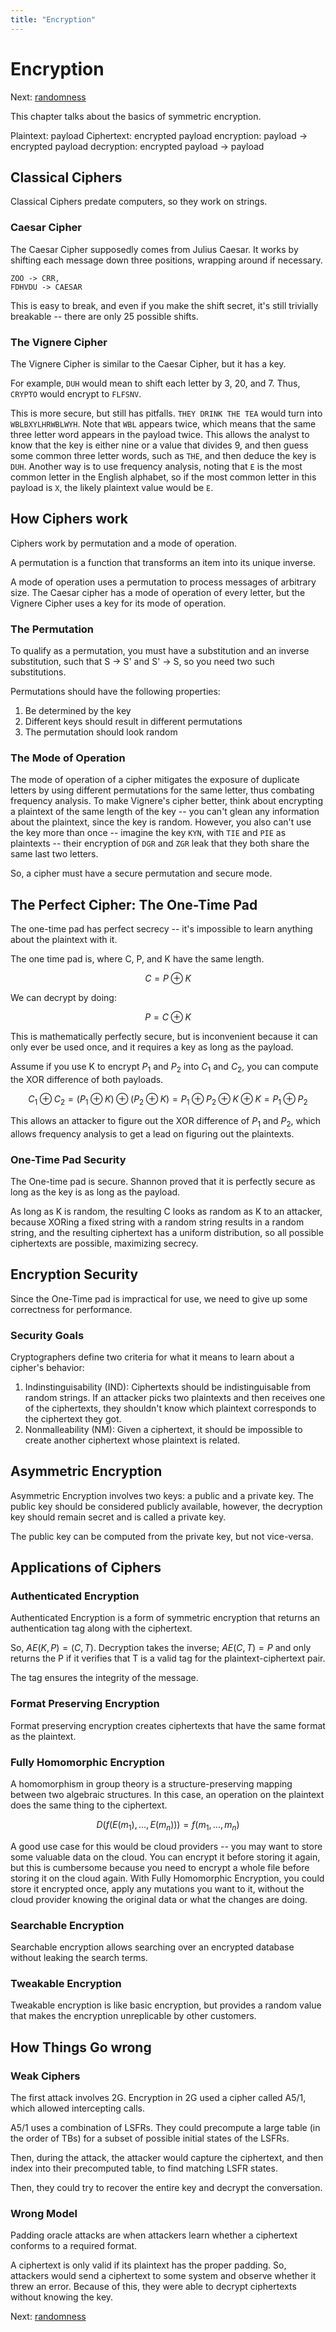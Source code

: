 ```yaml
---
title: "Encryption"
---
```


# Encryption

Next: [randomness](randomness.md)

This chapter talks about the basics of symmetric encryption.

Plaintext: payload
Ciphertext: encrypted payload
encryption: payload -> encrypted payload
decryption: encrypted payload -> payload

## Classical Ciphers

Classical Ciphers predate computers, so they work on strings.

### Caesar Cipher

The Caesar Cipher supposedly comes from Julius Caesar. It works by
shifting each message down three positions, wrapping around if
necessary.

```
ZOO -> CRR,
FDHVDU -> CAESAR
```

This is easy to break, and even if you make the shift secret, it's still
trivially breakable -- there are only 25 possible shifts.

### The Vignere Cipher

The Vignere Cipher is similar to the Caesar Cipher, but it has a key.

For example, `DUH` would mean to shift each letter by 3, 20, and 7. Thus,
`CRYPTO` would encrypt to `FLFSNV`.

This is more secure, but still has pitfalls. `THEY DRINK THE TEA` would
turn into `WBLBXYLHRWBLWYH`. Note that `WBL` appears twice, which means
that the same three letter word appears in the payload twice. This
allows the analyst to know that the key is either nine or a value that
divides 9, and then guess some common three letter words, such as `THE`,
and then deduce the key is `DUH`. Another way is to use frequency
analysis, noting that `E` is the most common letter in the English
alphabet, so if the most common letter in this payload is `X`, the
likely plaintext value would be `E`.

## How Ciphers work

Ciphers work by permutation and a mode of operation.

A permutation is a function that transforms an item into its unique
inverse.

A mode of operation uses a permutation to process messages of arbitrary
size. The Caesar cipher has a mode of operation of every letter, but the
Vignere Cipher uses a key for its mode of operation.

### The Permutation

To qualify as a permutation, you must have a substitution and an inverse
substitution, such that S -> S' and S' -> S, so you need two such
substitutions.

Permutations should have the following properties:

1. Be determined by the key
2. Different keys should result in different permutations
3. The permutation should look random

### The Mode of Operation

The mode of operation of a cipher mitigates the exposure of duplicate
letters by using different permutations for the same letter, thus
combating frequency analysis. To make Vignere's cipher better, think
about encrypting a plaintext of the same length of the key -- you can't
glean any information about the plaintext, since the key is random.
However, you also can't use the key more than once -- imagine the key
`KYN`, with `TIE` and `PIE` as plaintexts -- their encryption of `DGR`
and `ZGR` leak that they both share the same last two letters.

So, a cipher must have a secure permutation and secure mode.

## The Perfect Cipher: The One-Time Pad

The one-time pad has perfect secrecy -- it's impossible to learn
anything about the plaintext with it.

The one time pad is, where C, P, and K have the same length.

$$ C = P \oplus K $$

We can decrypt by doing:

$$ P = C \oplus K $$

This is mathematically perfectly secure, but is inconvenient because it
can only ever be used once, and it requires a key as long as the
payload.

Assume if you use K to encrypt $P_1$ and $P_2$ into $C_1$ and $C_2$, you
can compute the XOR difference of both payloads.

$$ C_1 \oplus C_2 = (P_1 \oplus K) \oplus (P_2 \oplus K) = P_1 \oplus P_2 \oplus K \oplus K = P_1 \oplus P_2 $$

This allows an attacker to figure out the XOR difference of $P_1$ and
$P_2$, which allows frequency analysis to get a lead on figuring out the
plaintexts.

### One-Time Pad Security

The One-time pad is secure. Shannon proved that it is perfectly secure
as long as the key is as long as the payload.

As long as K is random, the resulting C looks as random as K to an
attacker, because XORing a fixed string with a random string results in
a random string, and the resulting ciphertext has a uniform
distribution, so all possible ciphertexts are possible, maximizing
secrecy.

## Encryption Security

Since the One-Time pad is impractical for use, we need to give up some
correctness for performance.

### Security Goals

Cryptographers define two criteria for what it means to learn about a
cipher's behavior:

1. Indinstinguisability (IND): Ciphertexts should be indistinguisable
   from random strings. If an attacker picks two plaintexts and then
   receives one of the ciphertexts, they shouldn't know which plaintext
   corresponds to the ciphertext they got.
2. Nonmalleability (NM): Given a ciphertext, it should be impossible to
   create another ciphertext whose plaintext is related.

## Asymmetric Encryption

Asymmetric Encryption involves two keys: a public and a private key. The
public key should be considered publicly available, however, the
decryption key should remain secret and is called a private key.

The public key can be computed from the private key, but not vice-versa.

## Applications of Ciphers

### Authenticated Encryption

Authenticated Encryption is a form of symmetric encryption that returns
an authentication tag along with the ciphertext.

So, $AE(K, P) = (C, T)$. Decryption takes the inverse; $AE(C, T) = P$
and only returns the P if it verifies that T is a valid tag for the
plaintext-ciphertext pair.

The tag ensures the integrity of the message.

### Format Preserving Encryption

Format preserving encryption creates ciphertexts that have the same
format as the plaintext.

### Fully Homomorphic Encryption

A homomorphism in group theory is a structure-preserving mapping between
two algebraic structures. In this case, an operation on the plaintext
does the same thing to the ciphertext.

$$ D(f(E(m_1), ..., E(m_n))) = f(m_1, ..., m_n) $$

A good use case for this would be cloud providers -- you may want to
store some valuable data on the cloud. You can encrypt it before storing
it again, but this is cumbersome because you need to encrypt a whole
file before storing it on the cloud again. With Fully Homomorphic
Encryption, you could store it encrypted once, apply any mutations you
want to it, without the cloud provider knowing the original data or what
the changes are doing.

### Searchable Encryption

Searchable encryption allows searching over an encrypted database
without leaking the search terms.

### Tweakable Encryption

Tweakable encryption is like basic encryption, but provides a random
value that makes the encryption unreplicable by other customers.

## How Things Go wrong

### Weak Ciphers

The first attack involves 2G. Encryption in 2G used a cipher called
A5/1, which allowed intercepting calls.

A5/1 uses a combination of LSFRs. They could precompute a large table
(in the order of TBs) for a subset of possible initial states of the
LSFRs.

Then, during the attack, the attacker would capture the ciphertext, and
then index into their precomputed table, to find matching LSFR states.

Then, they could try to recover the entire key and decrypt the
conversation.

### Wrong Model

Padding oracle attacks are when attackers learn whether a ciphertext
conforms to a required format.

A ciphertext is only valid if its plaintext has the proper padding. So,
attackers would send a ciphertext to some system and observe whether it
threw an error. Because of this, they were able to decrypt ciphertexts
without knowing the key.

Next: [randomness](randomness.md)
